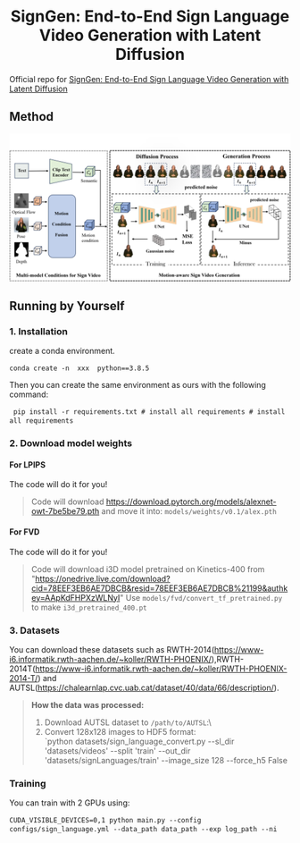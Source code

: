 <h1 align="center"> SignGen: End-to-End Sign Language Video Generation with Latent Diffusion</h1>

Official repo for [SignGen: End-to-End Sign Language Video Generation with Latent Diffusion]([https://openreview.net/forum?id=qLuwGkbEAs])



## Method

![method](pic/framework_10.png "method")


## Running by Yourself

### 1. Installation 

create a conda environment.
```
conda create -n  xxx  python==3.8.5 
```

Then you  can create the same environment as ours with the following command:
```
 pip install -r requirements.txt # install all requirements # install all requirements
```

### 2. Download model weights

#### For LPIPS

The code will do it for you!
> Code will download https://download.pytorch.org/models/alexnet-owt-7be5be79.pth and move it into: `models/weights/v0.1/alex.pth`

#### For FVD

The code will do it for you!

> Code will download i3D model pretrained on Kinetics-400 from "https://onedrive.live.com/download?cid=78EEF3EB6AE7DBCB&resid=78EEF3EB6AE7DBCB%21199&authkey=AApKdFHPXzWLNyI"
> Use `models/fvd/convert_tf_pretrained.py` to make `i3d_pretrained_400.pt`

### 3. Datasets

You can download these datasets such  as RWTH-2014(https://www-i6.informatik.rwth-aachen.de/~koller/RWTH-PHOENIX/),RWTH-2014T(https://www-i6.informatik.rwth-aachen.de/~koller/RWTH-PHOENIX-2014-T/) and AUTSL(https://chalearnlap.cvc.uab.cat/dataset/40/data/66/description/).

> **How the data was processed:**
> 1. Download  AUTSL dataset to `/path/to/AUTSL`:\
> 2. Convert 128x128 images to HDF5 format:\
> `python datasets/sign_language_convert.py --sl_dir 'datasets/videos' --split 'train'  --out_dir 'datasets/signLanguages/train' --image_size 128  --force_h5 False

### Training

You can train  with 2 GPUs using:
```
CUDA_VISIBLE_DEVICES=0,1 python main.py --config configs/sign_language.yml --data_path data_path --exp log_path --ni
```
